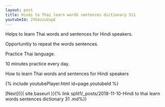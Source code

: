 ```yaml
---
layout: post
title: Hindi to Thai learn words sentences dictionary 511 
youtubeId: 2YG4zzuVxpE
---
```

 
 
Helps to learn Thai words and sentences for Hindi speakers.

Opportunitiy to repeat the words sentences. 

Practice Thai language. 
 
10 minutes practice every day. 
 
How to learn Thai words and sentences for Hindi speakers 
 
{% include youtubePlayer.html id=page.youtubeId %}
 
 
[Next]({{ site.baseurl }}{% link  split1/_posts/2018-11-10-Hindi to thai learn words sentences dictionary 31 .md%})
 
